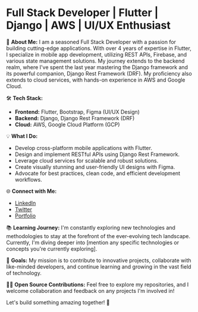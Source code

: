# Full Stack Developer | Flutter | Django | AWS | UI/UX Enthusiast

🚀 **About Me:**
I am a seasoned Full Stack Developer with a passion for building cutting-edge applications. With over 4 years of expertise in Flutter, I specialize in mobile app development, utilizing REST APIs, Firebase, and various state management solutions. My journey extends to the backend realm, where I've spent the last year mastering the Django framework and its powerful companion, Django Rest Framework (DRF). My proficiency also extends to cloud services, with hands-on experience in AWS and Google Cloud.

🛠️ **Tech Stack:**
- **Frontend:** Flutter, Bootstrap, Figma (UI/UX Design)
- **Backend:** Django, Django Rest Framework (DRF)
- **Cloud:** AWS, Google Cloud Platform (GCP)

💡 **What I Do:**
- Develop cross-platform mobile applications with Flutter.
- Design and implement RESTful APIs using Django Rest Framework.
- Leverage cloud services for scalable and robust solutions.
- Create visually stunning and user-friendly UI designs with Figma.
- Advocate for best practices, clean code, and efficient development workflows.

🌐 **Connect with Me:**
- [LinkedIn](https://www.linkedin.com/in/mabs-ademola/)
- [Twitter](https://twitter.com/mabsademola_)
- [Portfolio](https://mabsademola.onrender.com/)

📚 **Learning Journey:**
I'm constantly exploring new technologies and methodologies to stay at the forefront of the ever-evolving tech landscape. Currently, I'm diving deeper into [mention any specific technologies or concepts you're currently exploring].

🎯 **Goals:**
My mission is to contribute to innovative projects, collaborate with like-minded developers, and continue learning and growing in the vast field of technology.

👨‍💻 **Open Source Contributions:**
Feel free to explore my repositories, and I welcome collaboration and feedback on any projects I'm involved in!

Let's build something amazing together! 🚀
